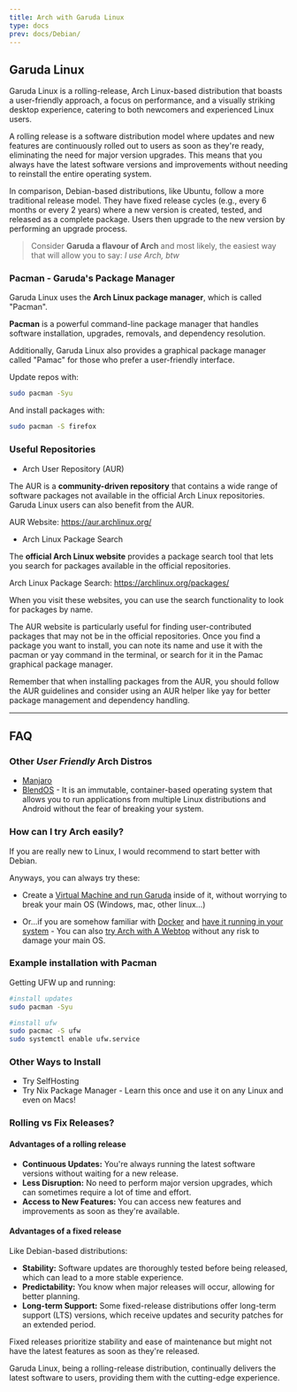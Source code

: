 ```yaml
---
title: Arch with Garuda Linux
type: docs
prev: docs/Debian/
---
```


## Garuda Linux

Garuda Linux is a rolling-release, Arch Linux-based distribution that boasts a user-friendly approach, a focus on performance, and a visually striking desktop experience, catering to both newcomers and experienced Linux users.

A rolling release is a software distribution model where updates and new features are continuously rolled out to users as soon as they're ready, eliminating the need for major version upgrades. This means that you always have the latest software versions and improvements without needing to reinstall the entire operating system.

In comparison, Debian-based distributions, like Ubuntu, follow a more traditional release model. They have fixed release cycles (e.g., every 6 months or every 2 years) where a new version is created, tested, and released as a complete package. Users then upgrade to the new version by performing an upgrade process.

> Consider **Garuda a flavour of Arch** and most likely, the easiest way that will allow you to say: *I use Arch, btw*


### Pacman - Garuda's Package Manager

Garuda Linux uses the **Arch Linux package manager**, which is called "Pacman".

**Pacman** is a powerful command-line package manager that handles software installation, upgrades, removals, and dependency resolution. 

Additionally, Garuda Linux also provides a graphical package manager called "Pamac" for those who prefer a user-friendly interface.


Update repos with:

```sh
sudo pacman -Syu
```


And install packages with:

```sh
sudo pacman -S firefox
```

### Useful Repositories


* Arch User Repository (AUR)

The AUR is a **community-driven repository** that contains a wide range of software packages not available in the official Arch Linux repositories. Garuda Linux users can also benefit from the AUR.

AUR Website: <https://aur.archlinux.org/>


* Arch Linux Package Search

The **official Arch Linux website** provides a package search tool that lets you search for packages available in the official repositories.

Arch Linux Package Search: <https://archlinux.org/packages/>


When you visit these websites, you can use the search functionality to look for packages by name. 

The AUR website is particularly useful for finding user-contributed packages that may not be in the official repositories. Once you find a package you want to install, you can note its name and use it with the pacman or yay command in the terminal, or search for it in the Pamac graphical package manager.

Remember that when installing packages from the AUR, you should follow the AUR guidelines and consider using an AUR helper like yay for better package management and dependency handling.

---

## FAQ

### Other *User Friendly* Arch Distros

* [Manjaro](https://manjaro.org/)
* [BlendOS](https://blendos.co/) -  It is an immutable, container-based operating system that allows you to run applications from multiple Linux distributions and Android without the fear of breaking your system.

### How can I try Arch easily?

If you are really new to Linux, I would recommend to start better with Debian.

Anyways, you can always try these:

* Create a [Virtual Machine and run Garuda](https://jalcocert.github.io/Linux/docs/debian/virtualization/#how-to-virtualize) inside of it, without worrying to break your main OS (Windows, mac, other linux...)

* Or...if you are somehow familiar with [Docker](https://jalcocert.github.io/Linux/docs/debian/docker/) and [have it running in your system](https://fossengineer.com/docker-first-steps-guide-for-data-analytics/) - You can also [try Arch with A Webtop](https://fossengineer.com/selfhosting-webtops-docker/) without any risk to damage your main OS.

### Example installation with Pacman

Getting UFW up and running:

```sh
#install updates
sudo pacman -Syu

#install ufw
sudo pacmac -S ufw
sudo systemctl enable ufw.service
```

### Other Ways to Install

* Try SelfHosting
* Try Nix Package Manager - Learn this once and use it on any Linux and even on Macs!

### Rolling vs Fix Releases?

#### Advantages of a rolling release

- **Continuous Updates:** You're always running the latest software versions without waiting for a new release.
- **Less Disruption:** No need to perform major version upgrades, which can sometimes require a lot of time and effort.
- **Access to New Features:** You can access new features and improvements as soon as they're available.

#### Advantages of a fixed release 

Like Debian-based distributions:
- **Stability:** Software updates are thoroughly tested before being released, which can lead to a more stable experience.
- **Predictability:** You know when major releases will occur, allowing for better planning.
- **Long-term Support:** Some fixed-release distributions offer long-term support (LTS) versions, which receive updates and security patches for an extended period.

Fixed releases prioritize stability and ease of maintenance but might not have the latest features as soon as they're released.

Garuda Linux, being a rolling-release distribution, continually delivers the latest software to users, providing them with the cutting-edge experience.